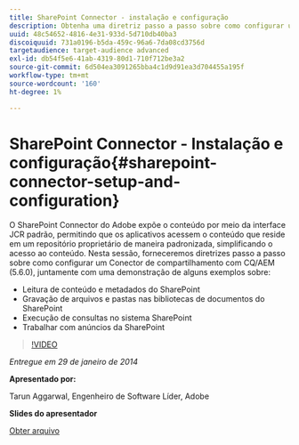 ```yaml
---
title: SharePoint Connector - instalação e configuração
description: Obtenha uma diretriz passo a passo sobre como configurar um conector de compartilhamento com CQ/AEM (5.6.0), juntamente com uma demonstração de alguns exemplos. O SharePoint Connector do Adobe expõe o conteúdo por meio da interface JCR padrão, permitindo que os aplicativos acessem o conteúdo que reside em um repositório proprietário de maneira padronizada, simplificando o acesso ao conteúdo.
uuid: 48c54652-4816-4e31-933d-5d710db40ba3
discoiquuid: 731a0196-b5da-459c-96a6-7da08cd3756d
targetaudience: target-audience advanced
exl-id: db54f5e6-41ab-4319-80d1-710f712be3a2
source-git-commit: 6d504ea3091265bba4c1d9d91ea3d704455a195f
workflow-type: tm+mt
source-wordcount: '160'
ht-degree: 1%

---
```


# SharePoint Connector - Instalação e configuração{#sharepoint-connector-setup-and-configuration}

O SharePoint Connector do Adobe expõe o conteúdo por meio da interface JCR padrão, permitindo que os aplicativos acessem o conteúdo que reside em um repositório proprietário de maneira padronizada, simplificando o acesso ao conteúdo. Nesta sessão, forneceremos diretrizes passo a passo sobre como configurar um Conector de compartilhamento com CQ/AEM (5.6.0), juntamente com uma demonstração de alguns exemplos sobre:

* Leitura de conteúdo e metadados do SharePoint
* Gravação de arquivos e pastas nas bibliotecas de documentos do SharePoint
* Execução de consultas no sistema SharePoint
* Trabalhar com anúncios da SharePoint

>[!VIDEO](https://video.tv.adobe.com/v/19525/?quality=9)

*Entregue em 29 de janeiro de 2014*

**Apresentado por:**

Tarun Aggarwal, Engenheiro de Software Líder, Adobe

**Slides do apresentador**

[Obter arquivo](assets/cq-gems-sharepoint-connector.pdf)
<!--
[Get back to the Overview](https://helpx.adobe.com/experience-manager/kt/eseminars/gems/aem-index.html)
-->
